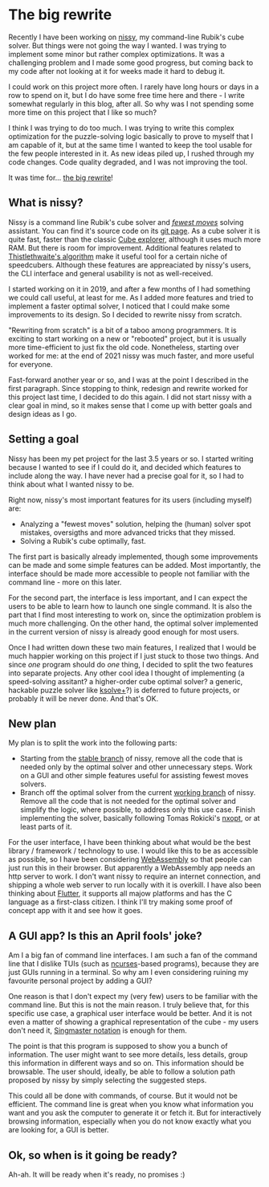 # The big rewrite

Recently I have been working on [nissy](https://nissy.tronto.net),
my command-line Rubik's cube solver. But things were not going the
way I wanted. I was trying to implement some minor but rather complex
optimizations. It was a challenging problem and I made some good progress,
but coming back to my code after not looking at it for weeks made it
hard to debug it.

I could work on this project more often. I rarely have long hours or days
in a row to spend on it, but I do have some free time here and there -
I write somewhat regularly in this blog, after all. So why was I not
spending some more time on this project that I like so much?

I think I was trying to do too much. I was trying to write this complex
optimization for the puzzle-solving logic basically to prove to myself
that I am capable of it, but at the same time I wanted to keep the
tool usable for the few people interested in it. As new ideas piled up,
I rushed through my code changes. Code quality degraded, and I was not
improving the tool.

It was time for...
[the big rewrite](https://dylanbeattie.net/songs/big_rewrite.html)!

## What is nissy?

Nissy is a command line Rubik's cube solver and
*[fewest moves](https://www.speedsolving.com/wiki/index.php?title=Fewest_Moves_Challenge)*
solving assistant. You can find it's source code on its
[git page](https://git.tronto.net/nissy).
As a cube solver it is quite fast, faster than the classic
[Cube explorer](http://kociemba.org/download.htm), although it uses
much more RAM. But there is room for improvement.
Additional features related to
[Thistlethwaite's algorithm](https://en.wikipedia.org/wiki/Optimal_solutions_for_Rubik%27s_Cube#Thistlethwaite's_algorithm)
make it useful tool for a certain niche of speedcubers. Although
these features are appreaciated by nissy's users, the CLI interface
and general usability is not as well-received.

I started working on it in 2019, and after a few months of I had something
we could call useful, at least for me. As I added more features and tried
to implement a faster optimal solver, I noticed that I could make some
improvements to its design. So I decided to rewrite nissy from scratch.

"Rewriting from scratch" is a bit of a taboo among programmers.  It is
exciting to start working on a new or "rebooted" project, but it is
usually more time-efficient to just fix the old code.  Nonetheless,
starting over worked for me: at the end of 2021 nissy was much faster,
and more useful for everyone.

Fast-forward another year or so, and I was at the point I described in
the first paragraph. Since stopping to think, redesign and rewrite worked
for this project last time, I decided to do this again.  I did not start
nissy with a clear goal in mind, so it makes sense that I come up with
better goals and design ideas as I go.

## Setting a goal

Nissy has been my pet project for the last 3.5 years or so.  I started
writing because I wanted to see if I could do it, and decided which
features to include along the way.  I have never had a precise goal for
it, so I had to think about what I wanted nissy to be.

Right now, nissy's most important features for its users (including
myself) are:

* Analyzing a "fewest moves" solution, helping the (human) solver spot
  mistakes, oversigths and more advanced tricks that they missed.
* Solving a Rubik's cube optimally, fast.

The first part is basically already implemented, though some improvements
can be made and some simple features can be added.  Most importantly,
the interface should be made more accessible to people not familiar with
the command line - more on this later.

For the second part, the interface is less important, and I can expect the
users to be able to learn how to launch one single command.  It is also
the part that I find most interesting to work on, since the optimization
problem is much more challenging.  On the other hand, the optimal solver
implemented in the current version of nissy is already good enough for
most users.

Once I had written down these two main features, I realized that
I would be much happier working on this project if I just stuck to
those two things. And since *one* program should do *one* thing, I
decided to split the two features into separate projects.  Any other
cool idea I thought of implementing (a speed-solving assitant? a
higher-order cube optimal solver? a generic, hackable puzzle solver like
[ksolve+](https://mzrg.com/rubik/ksolve+)?)  is deferred to future
projects, or probably it will be never done. And that's OK.

## New plan

My plan is to split the work into the following parts:

* Starting from the [stable branch](https://nissy.tronto.net/download)
  of nissy, remove all the code that is needed only by the optimal
  solver and other unnecessary steps. Work on a GUI and other simple
  features useful for assisting fewest moves solvers.
* Branch off the optimal solver from the current
  [working branch](https://git.tronto.net/nissy/) of nissy. Remove
  all the code that is not needed for the optimal solver and simplify
  the logic, where possible, to address only this use case.
  Finish implementing the solver, basically following Tomas Rokicki's
  [nxopt](https://github.com/rokicki/cube20src/blob/master/nxopt.md),
  or at least parts of it.

For the user interface, I have been thinking about what would be
the best library / framework / technology to use. I would like
this to be as accessible as possible, so I have been considering
[WebAssembly](https://webassembly.org) so that people can just run this
in their browser. But apparently a WebAssembly app needs an http server
to work. I don't want nissy to require an internet connection, and
shipping a whole web server to run locally with it is overkill. I have
also been thinking about [Flutter](https://flutter.dev), it supports all
majow platforms and has the C language as a first-class citizen.  I think
I'll try making some proof of concept app with it and see how it goes.

## A GUI app? Is this an April fools' joke?

Am I a big fan of command line interfaces. I am such a fan of the command
line that I dislike TUIs (such as
[ncurses](https://en.wikipedia.org/wiki/Ncurses)-based programs), because 
they are just GUIs running in a terminal.  So why am I even considering
ruining my favourite personal project by adding a GUI?

One reason is that I don't expect my (very few) users to be familiar with
the command line. But this is not the main reason. I truly believe that,
for this specific use case, a graphical user interface would be better.
And it is not even a matter of showing a graphical representation of
the cube - my users don't need it,
[Singmaster notation](https://www.speedsolving.com/wiki/index.php/Singmaster_notation)
is enough for them.

The point is that this program is supposed to show you a bunch of
information. The user might want to see more details, less details,
group this information in different ways and so on. This information
should be browsable. The user should, ideally, be able to follow a
solution path proposed by nissy by simply selecting the suggested steps.

This could all be done with commands, of course. But it would not be
efficient. The command line is great when you know what information
you want and you ask the computer to generate it or fetch it.
But for interactively browsing information, especially when you do
not know exactly what you are looking for, a GUI is better.

## Ok, so when is it going be ready?

Ah-ah. It will be ready when it's ready, no promises :)
